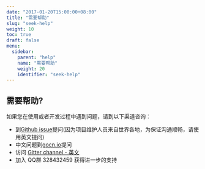 ```yaml
---
date: "2017-01-20T15:00:00+08:00"
title: "需要帮助"
slug: "seek-help"
weight: 10
toc: true
draft: false
menu:
  sidebar:
    parent: "help"
    name: "需要帮助"
    weight: 20
    identifier: "seek-help"
---
```


## 需要帮助?

如果您在使用或者开发过程中遇到问题，请到以下渠道咨询：

- 到[Github issue](https://github.com/go-gitea/gitea/issues)提问(因为项目维护人员来自世界各地，为保证沟通顺畅，请使用英文提问)
- 中文问题到[gocn.io](https://gocn.io/topic/Gitea)提问
- 访问 [Gitter channel - 英文](https://gitter.im/go-gitea/gitea/)
- 加入 QQ群 328432459 获得进一步的支持
